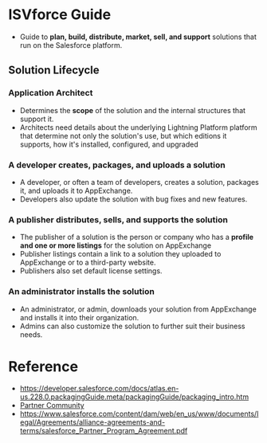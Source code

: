 # ISVforce Guide

- Guide to **plan, build, distribute, market, sell, and support** solutions that run on the Salesforce platform.

## Solution Lifecycle

### Application Architect

- Determines the **scope** of the solution and the internal structures that support it. 
- Architects need details about the underlying Lightning Platform platform that determine not only the solution's use, but which editions it supports, how it's installed, configured, and upgraded

### A developer creates, packages, and uploads a solution

- A developer, or often a team of developers, creates a solution, packages it, and uploads it to AppExchange. 
- Developers also update the solution with bug fixes and new features.

### A publisher distributes, sells, and supports the solution

- The publisher of a solution is the person or company who has a **profile and one or more listings** for the solution on AppExchange
- Publisher listings contain a link to a solution they uploaded to AppExchange or to a third-party website. 
- Publishers also set default license settings. 

### An administrator installs the solution

- An administrator, or admin, downloads your solution from AppExchange and installs it into their organization. 
- Admins can also customize the solution to further suit their business needs.

# Reference

- https://developer.salesforce.com/docs/atlas.en-us.228.0.packagingGuide.meta/packagingGuide/packaging_intro.htm
- [Partner Community](https://partners.salesforce.com)
- https://www.salesforce.com/content/dam/web/en_us/www/documents/legal/Agreements/alliance-agreements-and-terms/salesforce_Partner_Program_Agreement.pdf